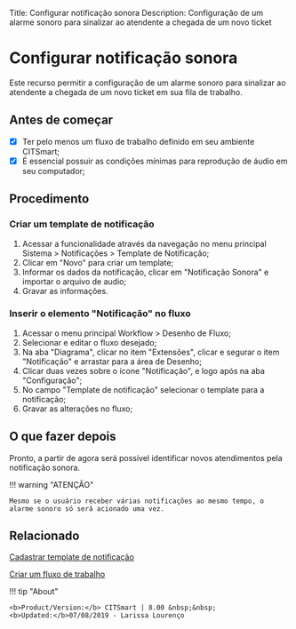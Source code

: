 Title: Configurar notificação sonora
Description: Configuração de um alarme sonoro para sinalizar ao atendente a chegada de um novo ticket

# Configurar notificação sonora

Este recurso permitir a configuração de um alarme sonoro para sinalizar ao atendente a chegada de um novo ticket em sua fila de trabalho.

## Antes de começar

* [x] Ter pelo menos um fluxo de trabalho definido em seu ambiente CITSmart;
* [x] É essencial possuir as condições mínimas para reprodução de áudio em seu computador;

## Procedimento

### Criar um template de notificação

1. Acessar a funcionalidade através da navegação no menu principal Sistema > Notificações > Template de Notificação;
2. Clicar em "Novo" para criar um template;
3. Informar os dados da notificação, clicar em "Notificação Sonora" e importar o arquivo de audio;
4. Gravar as informações.

### Inserir o elemento "Notificação" no fluxo

1. Acessar o menu principal Workflow > Desenho de Fluxo;
2. Selecionar e editar o fluxo desejado;
3. Na aba "Diagrama", clicar no item "Extensões", clicar e segurar o item "Notificação" e arrastar para a área de Desenho;
4. Clicar duas vezes sobre o ícone "Notificação", e logo após na aba "Configuração";
5. No campo "Template de notificação" selecionar o template para a notificação;
6. Gravar as alterações no fluxo;

## O que fazer depois

Pronto, a partir de agora será possível identificar novos atendimentos pela notificação sonora.

!!! warning "ATENÇÃO"

    Mesmo se o usuário receber várias notificações ao mesmo tempo, o alarme sonoro só será acionado uma vez.

## Relacionado

[Cadastrar template de notificação][1]

[Criar um fluxo de trabalho][2]

!!! tip "About"

    <b>Product/Version:</b> CITSmart | 8.00 &nbsp;&nbsp;
    <b>Updated:</b>07/08/2019 - Larissa Lourenço

[1]:/pt-br/citsmart-platform-8/additional-features/communication-and-notification/notification/configuration/template-create.html

[2]:/pt-br/citsmart-platform-8/workflow/use/create-flow.html
